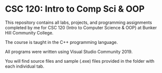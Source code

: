 # CSC 120: Intro to Comp Sci & OOP

This repository contains all labs, projects, and programming assignments completed by me for CSC 120 (Intro to Computer Science & OOP) at Bunker Hill Community College.

The course is taught in the C++ programming language.

All programs were written using Visual Studio Community 2019.

You will find source files and sample (.exe) files provided in the folder with each individual tab.
